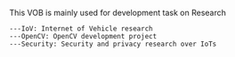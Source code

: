This VOB is mainly used for development task on Research

	---IoV: Internet of Vehicle research
	---OpenCV: OpenCV development project
	---Security: Security and privacy research over IoTs 
